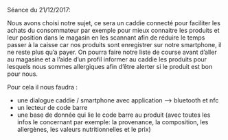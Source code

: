 Séance du 21/12/2017:

Nous avons choisi notre sujet, ce sera un caddie connecté pour faciliter les achats du consommateur par exemple pour mieux connaitre les  produits et leur position dans le magasin en les scannant afin de réduire le temps passer à la caisse car nos produits sont enregistrer sur notre smartphone, il ne reste plus qu’a payer.
On pourra faire notre liste de course avant d’aller au magasine et a l’aide d’un profil informer au caddie les produits pour lesquels nous sommes allergiques afin d’être alerter si le produit est bon pour nous.

Pour cela il nous faudra :

- une dialogue caddie / smartphone avec application —> bluetooth et nfc
- un lecteur de code barre
- une base de donnée qui lie le code barre au produit (avec toutes les infos le concernant par exemple: la provenance, la composition, les allergènes, les valeurs nutritionnelles et le prix)
